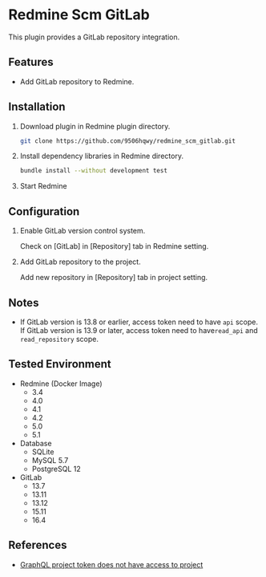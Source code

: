 # Redmine Scm GitLab

This plugin provides a GitLab repository integration.

## Features

- Add GitLab repository to Redmine.

## Installation

1. Download plugin in Redmine plugin directory.
   ```sh
   git clone https://github.com/9506hqwy/redmine_scm_gitlab.git
   ```
2. Install dependency libraries in Redmine directory.
   ```sh
   bundle install --without development test
   ```
3. Start Redmine

## Configuration

1. Enable GitLab version control system.

   Check on [GitLab] in [Repository] tab in Redmine setting.

2. Add GitLab repository to the project.

   Add new repository in [Repository] tab in project setting.

## Notes

- If GitLab version is  13.8 or earlier, access token need to have `api` scope.
  If GitLab version is  13.9 or later, access token need to have`read_api` and `read_repository` scope.

## Tested Environment

* Redmine (Docker Image)
  * 3.4
  * 4.0
  * 4.1
  * 4.2
  * 5.0
  * 5.1
* Database
  * SQLite
  * MySQL 5.7
  * PostgreSQL 12
* GitLab
  * 13.7
  * 13.11
  * 13.12
  * 15.11
  * 16.4

## References

- [GraphQL project token does not have access to project](https://gitlab.com/gitlab-org/gitlab/-/issues/255354)
